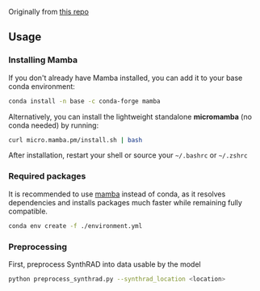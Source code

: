 Originally from [this repo](https://github.com/shaoyanpan/Synthetic-CT-generation-from-MRI-using-3D-transformer-based-denoising-diffusion-model/blob/main/README.md?plain=1)

## Usage

### Installing Mamba

If you don't already have Mamba installed, you can add it to your base conda environment:

```bash
conda install -n base -c conda-forge mamba
```

Alternatively, you can install the lightweight standalone **micromamba** (no conda needed) by running:

```bash
curl micro.mamba.pm/install.sh | bash
```

After installation, restart your shell or source your `~/.bashrc` or `~/.zshrc`

### Required packages

It is recommended to use [mamba](https://github.com/mamba-org/mamba) instead of conda, as it resolves dependencies and installs packages much faster while remaining fully compatible.

```bash
conda env create -f ./environment.yml
```

### Preprocessing

First, preprocess SynthRAD into data usable by the model

```bash
python preprocess_synthrad.py --synthrad_location <location>
```

